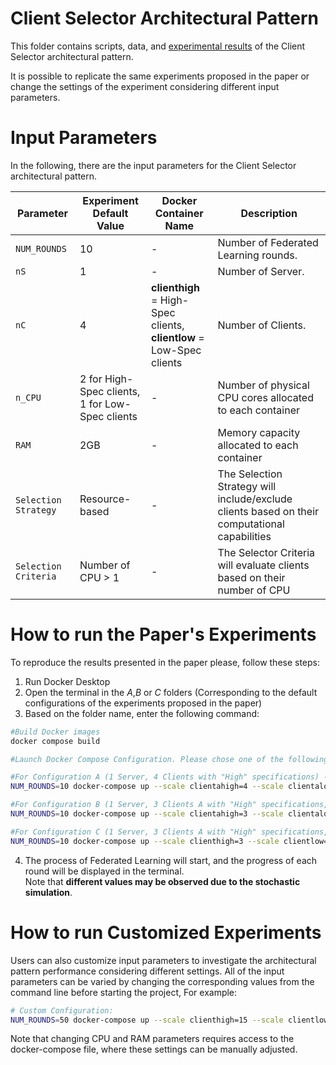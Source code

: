 # Client Selector Architectural Pattern

This folder contains scripts, data, and [experimental results](https://github.com/IvanComp/AP4Fed/blob/main/Experiments%20Results/1ClientSelector.ipynb) of the Client Selector architectural pattern.

It is possible to replicate the same experiments proposed in the paper or change the settings of the experiment considering different input parameters.

# Input Parameters

In the following, there are the input parameters for the Client Selector architectural pattern.

| Parameter | Experiment Default Value | Docker Container Name | Description | 
| --- | --- | --- | --- |
| `NUM_ROUNDS` | 10 | - | Number of Federated Learning rounds. |
| `nS` | 1 | - | Number of Server. |
| `nC` | 4 | **clienthigh** = High-Spec clients, <br> **clientlow** = Low-Spec clients | Number of Clients. |
| `n_CPU` | 2 for High-Spec clients,<br> 1 for Low-Spec clients | - | Number of physical CPU cores allocated to each container |
| `RAM` | 2GB | - | Memory capacity allocated to each container |
| `Selection Strategy` | Resource-based | - | The Selection Strategy will include/exclude clients based on their computational capabilities |
| `Selection Criteria` | Number of CPU > 1 | - | The Selector Criteria will evaluate clients based on their number of CPU |

# How to run the Paper's Experiments

To reproduce the results presented in the paper please, follow these steps:

1. Run Docker Desktop
2. Open the terminal in the _A_,_B_ or _C_ folders (Corresponding to the default configurations of the experiments proposed in the paper)
3. Based on the folder name, enter the following command:

```bash
#Build Docker images
docker compose build

#Launch Docker Compose Configuration. Please chose one of the following configurations based on the folder:

#For Configuration A (1 Server, 4 Clients with "High" specifications) -- Without Client Selector pattern
NUM_ROUNDS=10 docker-compose up --scale clientahigh=4 --scale clientalow=0

#For Configuration B (1 Server, 3 Clients A with "High" specifications, 1 Client with "Low" specifications) -- Without Client Selector pattern
NUM_ROUNDS=10 docker-compose up --scale clientahigh=3 --scale clientalow=1

#For Configuration C (1 Server, 3 Clients A with "High" specifications, 1 Client A with "Low" specifications) -- With Client Selector pattern
NUM_ROUNDS=10 docker-compose up --scale clienthigh=3 --scale clientlow=1
```
4. The process of Federated Learning will start, and the progress of each round will be displayed in the terminal.
   <br> Note that **different values may be observed due to the stochastic simulation**. 


# How to run Customized Experiments

Users can also customize input parameters to investigate the architectural pattern performance considering different settings.
All of the input parameters can be varied by changing the corresponding values from the command line before starting the project, For example:

```bash
# Custom Configuration:
NUM_ROUNDS=50 docker-compose up --scale clienthigh=15 --scale clientlow=5
```

Note that changing CPU and RAM parameters requires access to the docker-compose file, where these settings can be manually adjusted.
